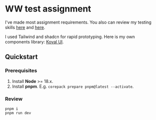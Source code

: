 # WW test assignment

I've made most assignment requirements. You also can review my testing skills [here](https://github.com/morewings/cra-template-quickstart-redux) and [here](https://github.com/morewings/cra-template-no-redux).

I used Tailwind and shadcn for rapid prototyping. Here is my own components library: [Koval UI](https://koval.support/).

## Quickstart

### Prerequisites

1. Install **Node** >= 18.x.
2. Install **pnpm**. E.g. `corepack prepare pnpm@latest --activate`.

### Review

```shell script
pnpm i
pnpm run dev
```

